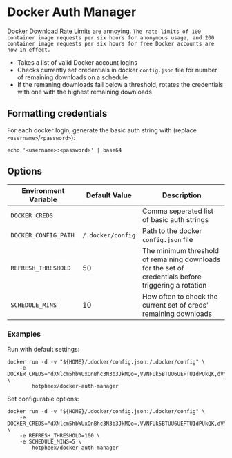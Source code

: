 # Docker Auth Manager

[Docker Download Rate Limits](https://www.docker.com/increase-rate-limits) are annoying.
`The rate limits of 100 container image requests per six hours for anonymous usage, and 200 container image requests per six hours for free Docker accounts are now in effect.`

* Takes a list of valid Docker account logins
* Checks currently set credentials in docker `config.json` file for number of remaining downloads on a schedule
* If the remaning downloads fall below a threshold, rotates the credentials with one with the highest remaining downloads

## Formatting credentials
For each docker login, generate the basic auth string with (replace `<username>`/`<password>`):
```
echo '<username>:<password>' | base64
```

## Options
| Environment Variable  | Default Value     | Description                                                                                          |
| --------------------- | ----------------- | ---------------------------------------------------------------------------------------------------- |
| `DOCKER_CREDS`        |                   | Comma seperated list of basic auth strings                                                           |
| `DOCKER_CONFIG_PATH`  | `/.docker/config` | Path to the docker `config.json` file                                                                |
| `REFRESH_THRESHOLD`   | 50                | The minimum threshold of remaining downloads for the set of credentials before triggering a rotation |
| `SCHEDULE_MINS`       | 10                | How often to check the current set of creds' remaining downloads                                     |

### Examples
Run with default settings:
```
docker run -d -v "${HOME}/.docker/config.json:/.docker/config" \
    -e DOCKER_CREDS="dXNlcm5hbWUxOnBhc3N3b3JkMQo=,VVNFUk5BTUU6UEFTU1dPUkQK,dVNlUm5BbUU6cEFzU3dPckQK" \
        hotpheex/docker-auth-manager
```

Set configurable options:
```
docker run -d -v "${HOME}/.docker/config.json:/.docker/config" \
    -e DOCKER_CREDS="dXNlcm5hbWUxOnBhc3N3b3JkMQo=,VVNFUk5BTUU6UEFTU1dPUkQK,dVNlUm5BbUU6cEFzU3dPckQK" \
    -e REFRESH_THRESHOLD=100 \
    -e SCHEDULE_MINS=5 \
        hotpheex/docker-auth-manager
```
